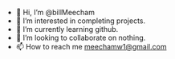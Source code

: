 - 👋 Hi, I’m @billMeecham
- 👀 I’m interested in completing projects.
- 🌱 I’m currently learning github.
- 💞️ I’m looking to collaborate on nothing.
- 📫 How to reach me meechamw1@gmail.com

<!---
billMeecham/billMeecham is a ✨ special ✨ repository because its `README.md` (this file) appears on your GitHub profile.
You can click the Preview link to take a look at your changes.
--->
